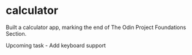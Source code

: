 # calculator
Built a calculator app, marking the end of The Odin Project Foundations Section.

Upcoming task - 
Add keyboard support